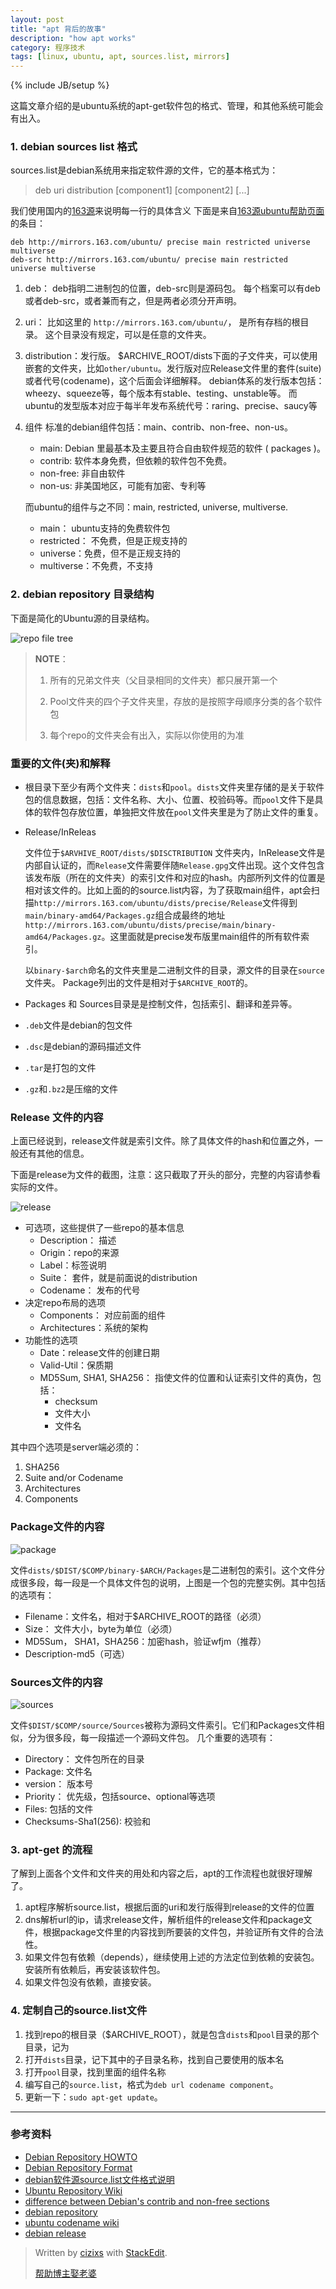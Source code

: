 ```yaml
---
layout: post
title: "apt 背后的故事"
description: "how apt works"
category: 程序技术
tags: [linux, ubuntu, apt, sources.list, mirrors]
---
```

{% include JB/setup %}

这篇文章介绍的是ubuntu系统的apt-get软件包的格式、管理，和其他系统可能会有出入。
### 1. debian sources list 格式

sources.list是debian系统用来指定软件源的文件，它的基本格式为：
> deb uri distribution [component1] [component2] [...]

我们使用国内的[163源](http://mirrors.163.com/)来说明每一行的具体含义
下面是来自[163源ubuntu帮助页面](http://mirrors.163.com/.help/ubuntu.html)的条目：

```
deb http://mirrors.163.com/ubuntu/ precise main restricted universe multiverse
deb-src http://mirrors.163.com/ubuntu/ precise main restricted universe multiverse
```

1. deb： deb指明二进制包的位置，deb-src则是源码包。
    每个档案可以有deb或者deb-src，或者兼而有之，但是两者必须分开声明。

2. uri： 比如这里的 `http://mirrors.163.com/ubuntu/`， 是所有存档的根目录。
    这个目录没有规定，可以是任意的文件夹。

3. distribution：发行版。
    $ARCHIVE_ROOT/dists下面的子文件夹，可以使用嵌套的文件夹，比如`other/ubuntu`。发行版对应Release文件里的套件(suite)或者代号(codename)，这个后面会详细解释。
    debian体系的发行版本包括：wheezy、squeeze等，每个版本有stable、testing、unstable等。
    而ubuntu的发型版本对应于每半年发布系统代号：raring、precise、saucy等

4. 组件
    标准的debian组件包括：main、contrib、non-free、non-us。
    + main: Debian 里最基本及主要且符合自由软件规范的软件 ( packages )。
    + contrib: 软件本身免费，但依赖的软件包不免费。
    + non-free: 非自由软件
    + non-us: 非美国地区，可能有加密、专利等
    
    而ubuntu的组件与之不同：main, restricted, universe, multiverse.
    + main： ubuntu支持的免费软件包
    + restricted： 不免费，但是正规支持的
    + universe：免费，但不是正规支持的
    + multiverse：不免费，不支持
    

### 2. debian repository 目录结构

下面是简化的Ubuntu源的目录结构。

![repo file tree](http://cizixs.u.qiniudn.com/ARCHIVE_tree.jpg)

> **NOTE**：
> 
> 1. 所有的兄弟文件夹（父目录相同的文件夹）都只展开第一个
> 
> 2. Pool文件夹的四个子文件夹里，存放的是按照字母顺序分类的各个软件包
> 
> 3. 每个repo的文件夹会有出入，实际以你使用的为准

### 重要的文件(夹)和解释

+ 根目录下至少有两个文件夹：`dists`和`pool`。`dists`文件夹里存储的是关于软件包的信息数据，包括：文件名称、大小、位置、校验码等。而`pool`文件下是具体的软件包存放位置，单独把文件放在`pool`文件夹里是为了防止文件的重复。

+ Release/InReleas
    
    文件位于`$ARVHIVE_ROOT/dists/$DISCTRIBUTION` 文件夹内，InRelease文件是内部自认证的，而`Release`文件需要伴随`Release.gpg`文件出现。这个文件包含该发布版（所在的文件夹）的索引文件和对应的hash。内部所列文件的位置是相对该文件的。比如上面的的source.list内容，为了获取main组件，apt会扫描`http://mirrors.163.com/ubuntu/dists/precise/Release`文件得到`main/binary-amd64/Packages.gz`组合成最终的地址`http://mirrors.163.com/ubuntu/dists/precise/main/binary-amd64/Packages.gz`。这里面就是precise发布版里main组件的所有软件索引。
    
    以`binary-$arch`命名的文件夹里是二进制文件的目录，源文件的目录在`source`文件夹。
    Package列出的文件是相对于`$ARCHIVE_ROOT`的。

+ Packages 和 Sources目录是是控制文件，包括索引、翻译和差异等。
+ `.deb`文件是debian的包文件
+ `.dsc`是debian的源码描述文件
+ `.tar`是打包的文件
+ `.gz`和`.bz2`是压缩的文件

### Release 文件的内容

上面已经说到，release文件就是索引文件。除了具体文件的hash和位置之外，一般还有其他的信息。

下面是release为文件的截图，注意：这只截取了开头的部分，完整的内容请参看实际的文件。

![release](http://cizixs.u.qiniudn.com/release.jpg)

+ 可选项，这些提供了一些repo的基本信息
    + Description： 描述
    + Origin：repo的来源
    + Label：标签说明 
    + Suite： 套件，就是前面说的distribution
    + Codename： 发布的代号
+ 决定repo布局的选项
    + Components： 对应前面的组件
    + Architectures：系统的架构 
+ 功能性的选项
    + Date：release文件的创建日期
    + Valid-Util：保质期
    + MD5Sum, SHA1, SHA256： 指使文件的位置和认证索引文件的真伪，包括：
        + checksum
        + 文件大小
        + 文件名

其中四个选项是server端必须的：

1. SHA256
2. Suite and/or Codename
3. Architectures
4. Components

### Package文件的内容

![package](http://cizixs.u.qiniudn.com/package.png)

文件`dists/$DIST/$COMP/binary-$ARCH/Packages`是二进制包的索引。这个文件分成很多段，每一段是一个具体文件包的说明，上图是一个包的完整实例。其中包括的选项有：

+ Filename：文件名，相对于$ARCHIVE_ROOT的路径（必须）
+ Size： 文件大小，byte为单位（必须）
+ MD5Sum， SHA1，SHA256：加密hash，验证wfjm（推荐）
+ Description-md5（可选）

### Sources文件的内容
![sources](http://cizixs.u.qiniudn.com/sources.png)

文件`$DIST/$COMP/source/Sources`被称为源码文件索引。它们和Packages文件相似，分为很多段，每一段描述一个源码文件包。
几个重要的选项有：

+ Directory： 文件包所在的目录
+ Package: 文件名
+ version： 版本号
+ Priority： 优先级，包括source、optional等选项
+ Files: 包括的文件
+ Checksums-Sha1(256): 校验和

### 3. apt-get 的流程

了解到上面各个文件和文件夹的用处和内容之后，apt的工作流程也就很好理解了。

1. apt程序解析source.list，根据后面的uri和发行版得到release的文件的位置
2. dns解析url的ip，请求release文件，解析组件的release文件和package文件，根据package文件里的内容找到所要装的文件包，并验证所有文件的合法性。
3. 如果文件包有依赖（depends），继续使用上述的方法定位到依赖的安装包。安装所有依赖后，再安装该软件包。
4. 如果文件包没有依赖，直接安装。

### 4. 定制自己的source.list文件

1. 找到repo的根目录（$ARCHIVE_ROOT），就是包含`dists`和`pool`目录的那个目录，记为
2. 打开`dists`目录，记下其中的子目录名称，找到自己要使用的版本名
3. 打开`pool`目录，找到里面的组件名称
4. 编写自己的`source.list`，格式为`deb url codename component`。
5. 更新一下：`sudo apt-get update`。


---------------
### 参考资料
+ [Debian Repository HOWTO ](https://www.debian.org/doc/manuals/repository-howto/repository-howto)
+ [Debian Repository Format](https://wiki.debian.org/RepositoryFormat)
+ [debian软件源source.list文件格式说明](http://www.cnblogs.com/beanmoon/p/3387652.html)
+ [Ubuntu Repository Wiki](https://help.ubuntu.com/community/Repositories/Ubuntu)
+ [difference between Debian's contrib and non-free sections](http://askubuntu.com/questions/27513/what-is-the-difference-between-debian-contrib-non-free-and-how-it-corresponds)
+ [debian repository](http://ftp.debian.org/debian/)
+ [ubuntu codename wiki](https://wiki.ubuntu.com/DevelopmentCodeNames)
+ [debian release](https://wiki.debian.org/DebianReleases)

 

> Written by [cizixs](cizixs.github.io/about) with [StackEdit](https://stackedit.io/).
> 
> [帮助博主娶老婆](https://me.alipay.com/cizixs)

